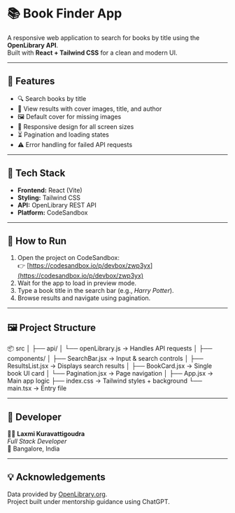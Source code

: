 # 📚 Book Finder App

A responsive web application to search for books by title using the **OpenLibrary API**.  
Built with **React + Tailwind CSS** for a clean and modern UI.

---

## 🌟 Features

- 🔍 Search books by title
- 📖 View results with cover images, title, and author
- 🖼️ Default cover for missing images
- 📱 Responsive design for all screen sizes
- ⏳ Pagination and loading states
- ⚠️ Error handling for failed API requests

---

## 🧠 Tech Stack

- **Frontend:** React (Vite)
- **Styling:** Tailwind CSS
- **API:** OpenLibrary REST API
- **Platform:** CodeSandbox

---

## 🚀 How to Run

1. Open the project on CodeSandbox:  
   👉 [https://codesandbox.io/p/devbox/zwp3yx](https://codesandbox.io/p/devbox/zwp3yx)
2. Wait for the app to load in preview mode.
3. Type a book title in the search bar (e.g., _Harry Potter_).
4. Browse results and navigate using pagination.

---

## 🖼️ Project Structure

📦 src
│
├── api/
│ └── openLibrary.js → Handles API requests
│
├── components/
│ ├── SearchBar.jsx → Input & search controls
│ ├── ResultsList.jsx → Displays search results
│ ├── BookCard.jsx → Single book UI card
│ └── Pagination.jsx → Page navigation
│
├── App.jsx → Main app logic
├── index.css → Tailwind styles + background
└── main.tsx → Entry file

---

## 💬 Developer

👩‍💻 **Laxmi Kuravattigoudra**  
_Full Stack Developer_  
📍 Bangalore, India

---

## 💡 Acknowledgements

Data provided by [OpenLibrary.org](https://openlibrary.org/).  
Project built under mentorship guidance using ChatGPT.
